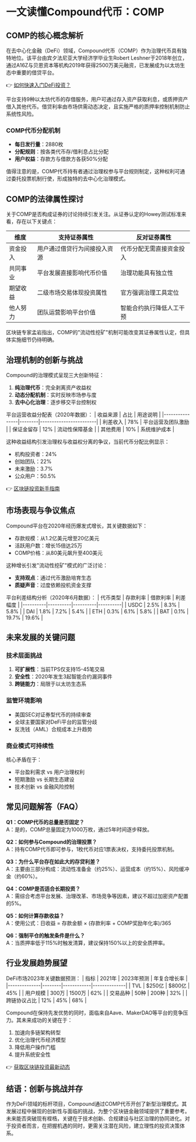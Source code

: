# 一文读懂Compound代币：COMP

## COMP的核心概念解析

在去中心化金融（DeFi）领域，Compound代币（COMP）作为治理代币具有独特地位。该平台由宾夕法尼亚大学经济学毕业生Robert Leshner于2018年创立，通过A16Z与贝恩资本等机构2019年获得2500万美元融资，已发展成为以太坊生态中重要的借贷平台。

👉 [如何快速入门DeFi投资？](https://bit.ly/okx_welcome)

平台支持9种以太坊代币的存借服务，用户可通过存入资产获取利息，或质押资产借入其他代币。借贷利率由市场供需动态决定，且实施严格的质押率控制机制防止系统性风险。

### COMP代币分配机制
- **每日发行量**：2880枚
- **分配规则**：按各类代币存/借利息占比分配
- **用户权益**：存款方与借款方各获50%分配

值得注意的是，COMP代币持有者通过治理权参与平台规则制定，这种权利可通过委托投票机制行使，形成独特的去中心化治理模式。

## COMP的法律属性探讨

关于COMP是否构成证券的讨论持续引发关注。从证券认定的Howey测试标准来看，存在以下关键点：

| 维度          | 支持证券属性                     | 反对证券属性                     |
|---------------|----------------------------------|----------------------------------|
| 资金投入      | 用户通过借贷行为间接投入资源     | 代币分配无需直接资金投入         |
| 共同事业      | 平台发展直接影响代币价值         | 治理功能具有独立性               |
| 期望收益      | 二级市场交易体现投资属性         | 官方强调治理工具定位             |
| 他人努力      | 团队运营影响平台价值             | 智能合约执行降低人工干预         |

区块链专家孟岩指出，COMP的"流动性挖矿"机制可能改变其证券属性认定，但具体实施细节仍待明确。

## 治理机制的创新与挑战

Compound的治理模式呈现三大创新特征：
1. **纯治理代币**：完全剥离资产收益权
2. **动态分配机制**：实时反映市场参与度
3. **去中心化治理**：逐步移交平台控制权

平台运营收益分配表（2020年数据）：
| 收益来源       | 占比   | 用途说明               |
|----------------|--------|------------------------|
| 利差收入       | 78%    | 平台运营及团队激励     |
| 保证金留存     | 12%    | 流动性保障基金         |
| 其他费用       | 10%    | 系统维护成本           |

这种收益结构引发治理权与收益权分离的争议，当前代币分配比例显示：
- 机构投资者：24%
- 创始团队：22%
- 未来激励：3.7%
- 公众用户：50.5%

👉 [区块链投资新手指南](https://bit.ly/okx_welcome)

## 市场表现与争议焦点

Compound平台在2020年经历爆发式增长，其关键数据如下：
- 存款规模：从1.2亿美元增至20亿美元
- 活跃用户数：增长15倍达25万
- COMP价格：从80美元飙升至400美元

这种增长引发"流动性挖矿"模式的广泛讨论：
- **支持观点**：通过代币激励培育生态
- **质疑声音**：过度依赖投机资金支撑

平台利差结构分析（2020年6月数据）：
| 代币类型 | 存款利率 | 借款利率 | 利差幅度 |
|----------|----------|----------|----------|
| USDC     | 2.5%     | 8.3%     | 5.8%     |
| DAI      | 1.8%     | 7.2%     | 5.4%     |
| ETH      | 0.3%     | 6.1%     | 5.8%     |
| BAT      | 0.1%     | 19.7%    | 19.6%    |

## 未来发展的关键问题

### 技术层面挑战
1. **可扩展性**：当前TPS仅支持15-45笔交易
2. **安全性**：2020年发生3起智能合约漏洞事件
3. **跨链能力**：局限于以太坊生态系

### 监管环境影响
- 美国SEC对证券型代币的持续审查
- 全球主要国家对DeFi平台的监管分歧
- 反洗钱（AML）合规成本上升趋势

### 商业模式可持续性
核心矛盾在于：
- 平台盈利需求 vs 用户治理权利
- 短期激励 vs 长期生态建设
- 技术创新 vs 金融风险控制

## 常见问题解答（FAQ）

**Q1：COMP代币的总量是否固定？**  
A：是的，COMP总量固定为1000万枚，通过5年时间逐步释放。

**Q2：如何参与Compound的治理投票？**  
A：持有COMP代币即可参与，1枚代币对应1票表决权，支持委托投票机制。

**Q3：为什么平台存在如此大的存贷利差？**  
A：主要由三部分构成：流动性准备金（约25%）、运营成本（约15%）、风险缓冲金（约60%）。

**Q4：COMP是否适合长期投资？**  
A：需综合考虑平台发展、治理改革、市场竞争等因素，建议不超过加密资产配置的5%。

**Q5：如何计算存款收益？**  
A：使用公式：日收益 = 存款金额 × (存款利率 + COMP奖励年化率)/365

**Q6：强制平仓的触发条件是什么？**  
A：当质押率低于115%时触发清算，建议保持150%以上的安全质押率。

## 行业发展趋势展望

DeFi市场2023年关键数据预测：
| 指标         | 2021年 | 2023年预测 | 年复合增长率 |
|--------------|--------|------------|--------------|
| TVL          | $250亿 | $800亿     | 45%          |
| 用户规模     | 300万  | 1500万     | 62%          |
| 交易品种     | 50种   | 200种      | 32%          |
| 跨链协议占比 | 12%    | 45%        | 68%          |

Compound在保持先发优势的同时，面临来自Aave、MakerDAO等平台的竞争压力。其未来成功的关键在于：
1. 加速向多链架构转型
2. 优化治理代币经济模型
3. 降低用户操作门槛
4. 提升系统安全性

👉 [获取区块链投资最新动态](https://bit.ly/okx_welcome)

## 结语：创新与挑战并存

作为DeFi领域的标杆项目，Compound通过COMP代币开创了新型治理模式。其发展过程中展现的创新性与面临的挑战，为整个区块链金融领域提供了重要参考。未来能否突破现有桎梏，关键在于技术创新、合规建设与社区治理的协同进化。对于投资者而言，在把握机遇的同时，更需关注潜在风险，建立理性的投资决策体系。